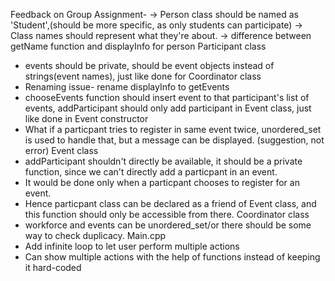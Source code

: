 Feedback on Group Assignment-
-> Person class should be named as 'Student',(should be more specific, as only students can participate)
-> Class names should represent what they're about.
-> difference between getName function and displayInfo for person
Participant class 
- events should be private, should be event objects instead of strings(event names), just like done for Coordinator class 
- Renaming issue- rename displayInfo to getEvents
- chooseEvents function should insert event to that participant's list of events, addParticipant should only add participant in Event class, just like done in Event constructor
- What if a particpant tries to register in same event twice, unordered_set is used to handle that, but a message can be displayed. (suggestion, not error)
Event class
- addParticipant shouldn't directly be available, it should be a private function, since we can't directly add a particpant in an event.
- It would be done only when a particpant chooses to register for an event.
- Hence particpant class can be declared as a friend of Event class, and this function should only be accessible from there.
Coordinator class
- workforce and events can be unordered_set/or there should be some way to check duplicacy.
Main.cpp
- Add infinite loop to let user perform multiple actions
- Can show multiple actions with the help of functions instead of keeping it hard-coded
